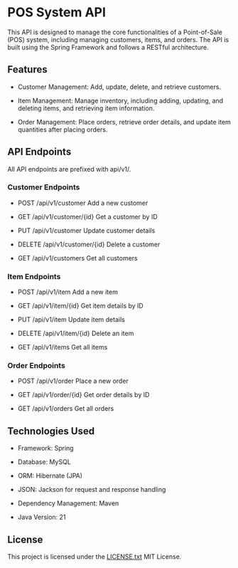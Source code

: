 
# POS System API

This API is designed to manage the core functionalities of a Point-of-Sale (POS) system, including managing customers, items, and orders. The API is built using the Spring Framework and follows a RESTful architecture.

## Features

* Customer Management: Add, update, delete, and retrieve customers.

* Item Management: Manage inventory, including adding, updating, and deleting items, and retrieving item information.

* Order Management: Place orders, retrieve order details, and update item quantities after placing orders.

## API Endpoints

All API endpoints are prefixed with api/v1/.

### Customer Endpoints


* POST	/api/v1/customer	Add a new customer

* GET	/api/v1/customer/{id}	Get a customer by ID

* PUT	/api/v1/customer	Update customer details

* DELETE	/api/v1/customer/{id}	Delete a customer

* GET	/api/v1/customers	Get all customers

### Item Endpoints


* POST	/api/v1/item	Add a new item

* GET	/api/v1/item/{id}	Get item details by ID

* PUT	/api/v1/item	Update item details

* DELETE	/api/v1/item/{id}	Delete an item

* GET	/api/v1/items	Get all items

### Order Endpoints


* POST	/api/v1/order	Place a new order

* GET	/api/v1/order/{id}	Get order details by ID

* GET	/api/v1/orders	Get all orders

## Technologies Used

* Framework: Spring

* Database: MySQL

* ORM: Hibernate (JPA)

* JSON: Jackson for request and response handling

* Dependency Management: Maven

* Java Version: 21

## License

This project is licensed under the [LICENSE.txt](LICENSE.txt) MIT License.